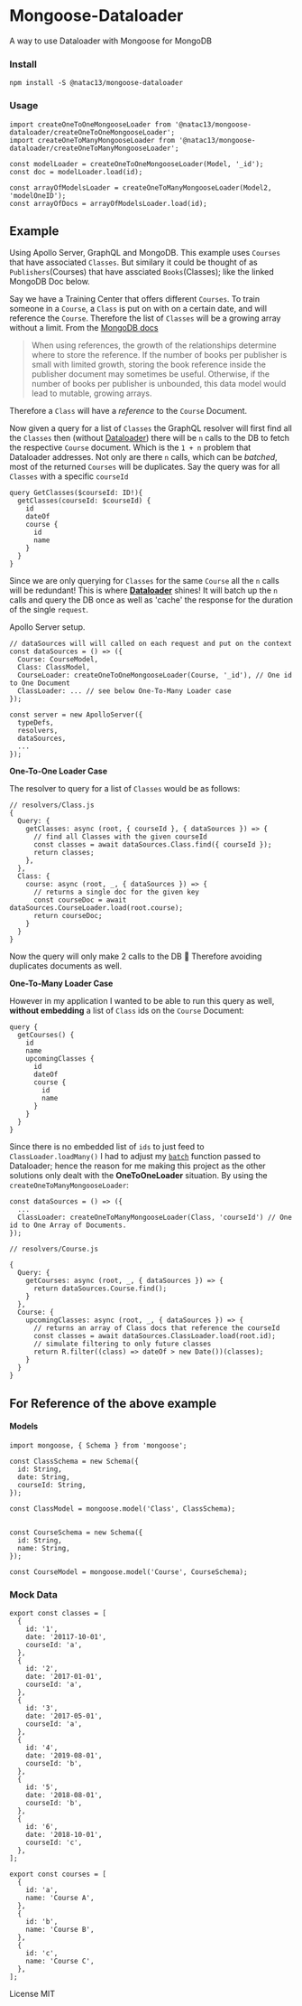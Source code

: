# Mongoose-Dataloader

A way to use Dataloader with Mongoose for MongoDB

### Install

```
npm install -S @natac13/mongoose-dataloader
```

### Usage

```
import createOneToOneMongooseLoader from '@natac13/mongoose-dataloader/createOneToOneMongooseLoader';
import createOneToManyMongooseLoader from '@natac13/mongoose-dataloader/createOneToManyMongooseLoader';

const modelLoader = createOneToOneMongooseLoader(Model, '_id');
const doc = modelLoader.load(id);

const arrayOfModelsLoader = createOneToManyMongooseLoader(Model2, 'modelOneID');
const arrayOfDocs = arrayOfModelsLoader.load(id);
```

## Example

Using Apollo Server, GraphQL and MongoDB.
This example uses `Courses` that have associated `Classes`. But similary it could be thought of as `Publishers`(Courses) that have assciated `Books`(Classes); like the linked MongoDB Doc below.

Say we have a Training Center that offers different `Courses`. To train someone in a `Course`, a `Class` is put on with on a certain date, and will reference the `Course`. Therefore the list of `Classes` will be a growing array without a limit. From the [MongoDB docs](https://docs.mongodb.com/manual/tutorial/model-referenced-one-to-many-relationships-between-documents/)

> When using references, the growth of the relationships determine where to store the reference. If the number of books per publisher is small with limited growth, storing the book reference inside the publisher document may sometimes be useful. Otherwise, if the number of books per publisher is unbounded, this data model would lead to mutable, growing arrays.

Therefore a `Class` will have a _reference_ to the `Course` Document.

Now given a query for a list of `Classes` the GraphQL resolver will first find all the `Classes` then (without [Dataloader](https://github.com/graphql/dataloader)) there will be `n` calls to the DB to fetch the respective `Course` document. Which is the `1 + n` problem that Dataloader addresses. Not only are there `n` calls, which can be _batched_, most of the returned `Courses` will be duplicates. Say the query was for all `Classes` with a specific `courseId`

```
query GetClasses($courseId: ID!){
  getClasses(courseId: $courseId) {
    id
    dateOf
    course {
      id
      name
    }
  }
}
```

Since we are only querying for `Classes` for the same `Course` all the `n` calls will be redundant!
This is where [**Dataloader**](https://github.com/graphql/dataloader) shines! It will batch up the `n` calls and query the DB once as well as 'cache' the response for the duration of the single `request`.

Apollo Server setup.

```
// dataSources will will called on each request and put on the context
const dataSources = () => ({
  Course: CourseModel,
  Class: ClassModel,
  CourseLoader: createOneToOneMongooseLoader(Course, '_id'), // One id to One Document
  ClassLoader: ... // see below One-To-Many Loader case
});

const server = new ApolloServer({
  typeDefs,
  resolvers,
  dataSources,
  ...
});
```

**One-To-One Loader Case**

The resolver to query for a list of `Classes` would be as follows:

```
// resolvers/Class.js
{
  Query: {
    getClasses: async (root, { courseId }, { dataSources }) => {
      // find all Classes with the given courseId
      const classes = await dataSources.Class.find({ courseId });
      return classes;
    },
  },
  Class: {
    course: async (root, _, { dataSources }) => {
      // returns a single doc for the given key
      const courseDoc = await dataSources.CourseLoader.load(root.course);
      return courseDoc;
    }
  }
}
```

Now the query will only make 2 calls to the DB 👏
Therefore avoiding duplicates documents as well.

**One-To-Many Loader Case**

However in my application I wanted to be able to run this query as well, **without embedding** a list of `Class` ids on the `Course` Document:

```
query {
  getCourses() {
    id
    name
    upcomingClasses {
      id
      dateOf
      course {
        id
        name
      }
    }
  }
}
```

Since there is no embedded list of `ids` to just feed to `ClassLoader.loadMany()` I had to adjust my [`batch`](https://github.com/natac13/Mongoose-Dataloader/blob/67cc82288695307091ec3a622be165704087842f/src/createOneToManyMongooseLoader.js#L15) function passed to Dataloader; hence the reason for me making this project as the other solutions only dealt with the **OneToOneLoader** situation. By using the `createOneToManyMongooseLoader`:

```
const dataSources = () => ({
  ...
  ClassLoader: createOneToManyMongooseLoader(Class, 'courseId') // One id to One Array of Documents.
});
```

```
// resolvers/Course.js

{
  Query: {
    getCourses: async (root, _, { dataSources }) => {
      return dataSources.Course.find();
    }
  },
  Course: {
    upcomingClasses: async (root, _, { dataSources }) => {
      // returns an array of Class docs that reference the courseId
      const classes = await dataSources.ClassLoader.load(root.id);
      // simulate filtering to only future classes
      return R.filter((class) => dateOf > new Date())(classes);
    }
  }
}
```

## For Reference of the above example

#### Models

```
import mongoose, { Schema } from 'mongoose';

const ClassSchema = new Schema({
  id: String,
  date: String,
  courseId: String,
});

const ClassModel = mongoose.model('Class', ClassSchema);


const CourseSchema = new Schema({
  id: String,
  name: String,
});

const CourseModel = mongoose.model('Course', CourseSchema);
```

### Mock Data

```
export const classes = [
  {
    id: '1',
    date: '20117-10-01',
    courseId: 'a',
  },
  {
    id: '2',
    date: '2017-01-01',
    courseId: 'a',
  },
  {
    id: '3',
    date: '2017-05-01',
    courseId: 'a',
  },
  {
    id: '4',
    date: '2019-08-01',
    courseId: 'b',
  },
  {
    id: '5',
    date: '2018-08-01',
    courseId: 'b',
  },
  {
    id: '6',
    date: '2018-10-01',
    courseId: 'c',
  },
];

export const courses = [
  {
    id: 'a',
    name: 'Course A',
  },
  {
    id: 'b',
    name: 'Course B',
  },
  {
    id: 'c',
    name: 'Course C',
  },
];

```

License MIT
